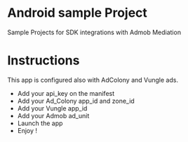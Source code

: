 Android sample Project
======

Sample Projects for SDK integrations with Admob Mediation

Instructions
======
This app is configured also with AdColony and Vungle ads.

- Add your api_key on the manifest
- Add your Ad_Colony app_id and zone_id
- Add your Vungle app_id
- Add your Admob ad_unit
- Launch the app 
- Enjoy !
